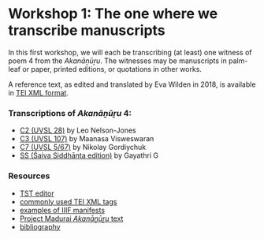 # Workshop 1: The one where we transcribe manuscripts

In this first workshop, we will each be transcribing (at least) one witness of poem 4 from the _Akanāṉūṟu_. The witnesses may be manuscripts in palm-leaf or paper, printed editions, or quotations in other works.

A reference text, as edited and translated by Eva Wilden in 2018, is available in [TEI XML format](https://uhh-tamilex.github.io/corpus/Akananuru/AN4.xml).

### Transcriptions of _Akanāṉūṟu_ 4:

* [C2 (UVSL 28)](https://uhh-tamilex.github.io/workshop/transcription/C3.xml) by Leo Nelson-Jones
* [C3 (UVSL 107)](https://uhh-tamilex.github.io/workshop/transcription/C2.xml) by Maanasa Visweswaran
* [C7 (UVSL 5/67)](https://uhh-tamilex.github.io/workshop/transcription/C7.xml) by Nikolay Gordiychuk
* [SS (Śaiva Siddhānta edition)](https://uhh-tamilex.github.io/workshop/transcription/SS.xml) by Gayathri G

### Resources

* [TST editor](https://tst-project.github.io/editor) 
* [commonly used TEI XML tags](tags.md) 
* [examples of IIIF manifests](iiif.md)
* [Project Madurai _Akanāṉūṟu_ text](https://www.projectmadurai.org/pm_etexts/utf8/pmuni0490_01.html) 
* [bibliography](bibliography.md) 

